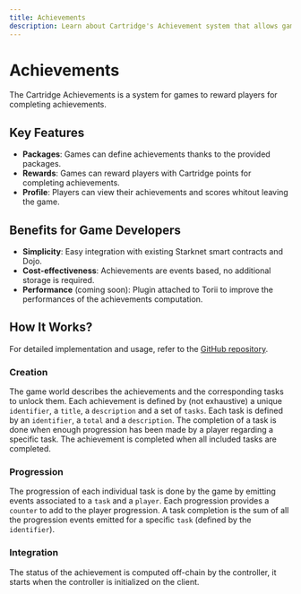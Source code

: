 ```yaml
---
title: Achievements
description: Learn about Cartridge's Achievement system that allows games to reward players for completing in-game objectives and track their progress.
---
```


# Achievements

The Cartridge Achievements is a system for games to reward players for completing achievements.

## Key Features

- **Packages**: Games can define achievements thanks to the provided packages.
- **Rewards**: Games can reward players with Cartridge points for completing achievements.
- **Profile**: Players can view their achievements and scores whitout leaving the game.

## Benefits for Game Developers

- **Simplicity**: Easy integration with existing Starknet smart contracts and Dojo.
- **Cost-effectiveness**: Achievements are events based, no additional storage is required.
- **Performance** (coming soon): Plugin attached to Torii to improve the performances of the achievements computation.

## How It Works?

For detailed implementation and usage, refer to the [GitHub repository](https://github.com/cartridge-gg/arcade).

### Creation

The game world describes the achievements and the corresponding tasks to unlock them.
Each achievement is defined by (not exhaustive) a unique `identifier`, a `title`, a `description` and a set of `tasks`.
Each task is defined by an `identifier`, a `total` and a `description`.
The completion of a task is done when enough progression has been made by a player regarding a specific task.
The achievement is completed when all included tasks are completed.

### Progression

The progression of each individual task is done by the game by emitting events associated to a `task` and a `player`.
Each progression provides a `counter` to add to the player progression.
A task completion is the sum of all the progression events emitted for a specific `task` (defined by the `identifier`).

### Integration

The status of the achievement is computed off-chain by the controller, it starts when the controller is initialized on the client.
